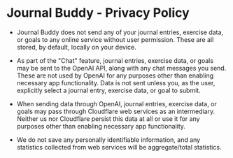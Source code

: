 # Journal Buddy - Privacy Policy

- Journal Buddy does not send any of your journal entries, exercise data, or goals to any online service without user permission. These are all stored, by default, locally on your device.

- As part of the "Chat" feature, journal entries, exercise data, or goals may be sent to the OpenAI API, along with any chat messages you send. These are not used by OpenAI for any purposes other than enabling necessary app functionality. Data is not sent unless you, as the user, explicitly select a journal entry, exercise data, or goal to submit.

- When sending data through OpenAI, journal entries, exercise data, or goals may pass through Cloudflare web services as an intermediary. Neither us nor Cloudflare persist this data at all or use it for any purposes other than enabling necessary app functionality.

- We do not save any personally identifiable information, and any statistics collected from web services will be aggregate/total statistics.
